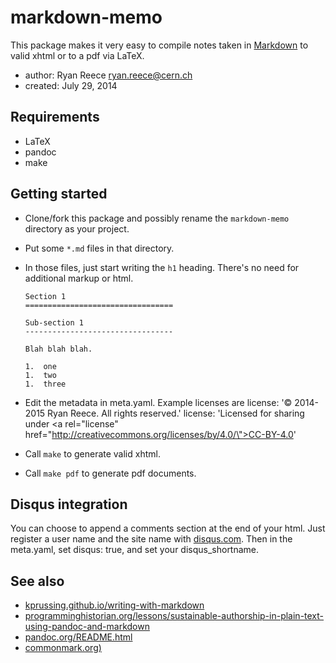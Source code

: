 markdown-memo
===========================

This package makes it very easy to compile notes taken in
[Markdown](http://daringfireball.net/projects/markdown/)
to valid xhtml or to a pdf via LaTeX.

-   author:  Ryan Reece <ryan.reece@cern.ch>
-   created: July 29, 2014


Requirements
----------------------------------

-   LaTeX
-   pandoc
-   make


Getting started
----------------------------------

-   Clone/fork this package and possibly rename the `markdown-memo`
    directory as your project.
-   Put some `*.md` files in that directory.
-   In those files, just start writing the `h1` heading.
    There's no need for additional markup or html.

        Section 1
        =================================

        Sub-section 1
        ---------------------------------

        Blah blah blah.

        1.  one
        1.  two
        1.  three

-   Edit the metadata in meta.yaml. Example licenses are
        license: '&copy; 2014-2015 Ryan Reece. All rights reserved.'
        license: 'Licensed for sharing under <a rel=\"license\" href=\"http://creativecommons.org/licenses/by/4.0/\">CC-BY-4.0</a>'
-   Call `make` to generate valid xhtml.
-   Call `make pdf` to generate pdf documents.


Disqus integration
----------------------------------

You can choose to append a comments section at the end of your html.
Just register a user name and the site name with [disqus.com](disqus.com).
Then in the meta.yaml, set disqus: true, and set your disqus_shortname.


See also
----------------------------------

-   [kprussing.github.io/writing-with-markdown](http://kprussing.github.io/writing-with-markdown/)
-   [programminghistorian.org/lessons/sustainable-authorship-in-plain-text-using-pandoc-and-markdown](http://programminghistorian.org/lessons/sustainable-authorship-in-plain-text-using-pandoc-and-markdown/)
-   [pandoc.org/README.html](http://pandoc.org/README.html)
-   [commonmark.org)](http://commonmark.org/)



